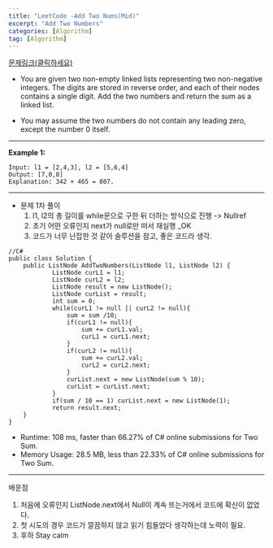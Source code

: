 ```yaml
---
title: "LeetCode -Add Two Nums(Mid)"
excerpt: "Add Two Numbers"
categories: [Algorithm]
tag: [Algorithm]
---
```

[문제링크(클릭하세요)](https://leetcode.com/problems/add-two-numbers/)
+ You are given two non-empty linked lists representing two non-negative integers. The digits are stored in reverse order, and each of their nodes contains a single digit. Add the two numbers and return the sum as a linked list.

+ You may assume the two numbers do not contain any leading zero, except the number 0 itself.

---
**Example 1:**
```
Input: l1 = [2,4,3], l2 = [5,6,4]
Output: [7,0,8]
Explanation: 342 + 465 = 807.
```
---
+ 문제 1차 풀이
  1. l1, l2의 총 길이를 while문으로 구한 뒤 더하는 방식으로 진행 -> Nullref
  2. 초기 어떤 오류인지 next가 null로만 떠서 재실행 _OK
  3. 코드가 너무 난잡한 것 같아 솔루션을 참고, 좋은 코드라 생각.
```
//C#
public class Solution {
    public ListNode AddTwoNumbers(ListNode l1, ListNode l2) {
			ListNode curL1 = l1;
			ListNode curL2 = l2;
			ListNode result = new ListNode();
			ListNode curList = result;
			int sum = 0;
			while(curL1 != null || curL2 != null){
				sum = sum /10;
				if(curL1 != null){
					sum += curL1.val;
					curL1 = curL1.next;
				}
				if(curL2 != null){
					sum += curL2.val;
					curL2 = curL2.next;
				}
				curList.next = new ListNode(sum % 10);
				curList = curList.next;
			}
			if(sum / 10 == 1) curList.next = new ListNode(1);
			return result.next;
    }
}
```
+ Runtime: 108 ms, faster than 66.27% of C# online submissions for Two Sum.
+ Memory Usage: 28.5 MB, less than 22.33% of C# online submissions for Two Sum.

---
배운점
  1. 처음에 오류인지 ListNode.next에서 Null이 계속 뜨는거에서 코드에 확신이 없었다.
  2. 첫 시도의 경우 코드가 깔끔하지 않고 읽기 힘들었다 생각하는데 노력이 필요.
  3. 후하 Stay calm